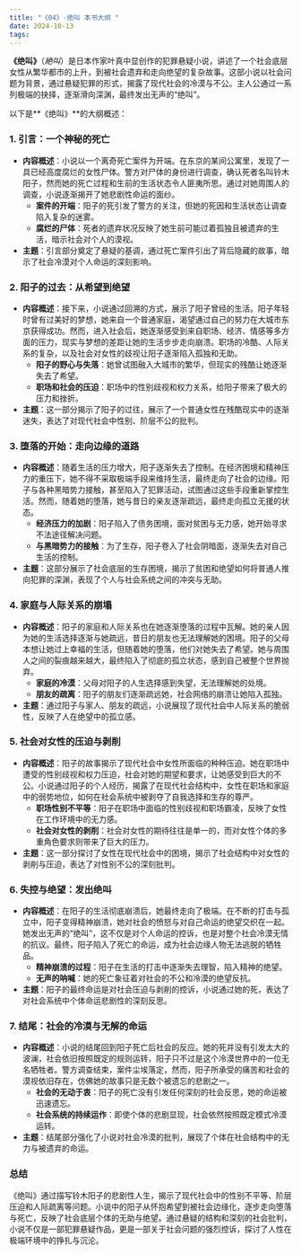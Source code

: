 ```yaml
---
title: "《04》-绝叫 本书大纲 "
date: 2024-10-13
tags: 
---
```

**《绝叫》**（*絶叫*）是日本作家叶真中显创作的犯罪悬疑小说，讲述了一个社会底层女性从繁华都市的上升，到被社会遗弃和走向绝望的复杂故事。这部小说以社会问题为背景，通过悬疑犯罪的形式，揭露了现代社会的冷漠与不公。主人公通过一系列极端的抉择，逐渐滑向深渊，最终发出无声的“绝叫”。

以下是**《绝叫》**的大纲概述：

### 1. **引言：一个神秘的死亡**
- **内容概述**：小说以一个离奇死亡案件为开端。在东京的某间公寓里，发现了一具已经高度腐烂的女性尸体。警方对尸体的身份进行调查，确认死者名叫铃木阳子，然而她的死亡过程和生前的生活状态令人匪夷所思。通过对她周围人的调查，小说逐渐揭开了她悲剧性命运的面纱。
  - **案件的开端**：阳子的死引发了警方的关注，但她的死因和生活状态让调查陷入复杂的迷雾。
  - **腐烂的尸体**：死者的遗弃状况反映了她生前可能过着孤独且被遗弃的生活，暗示社会对个人的漠视。
- **主题**：引言部分奠定了悬疑的基调，通过死亡案件引出了背后隐藏的故事，暗示了社会冷漠对个人命运的深刻影响。

### 2. **阳子的过去：从希望到绝望**
- **内容概述**：接下来，小说通过回溯的方式，展示了阳子曾经的生活。阳子年轻时曾有过美好的梦想，她来自一个普通家庭，渴望通过自己的努力在大城市东京获得成功。然而，进入社会后，她逐渐感受到来自职场、经济、情感等多方面的压力，现实与梦想的差距让她的生活步步走向崩溃。职场的冷酷、人际关系的复杂，以及社会对女性的歧视让阳子逐渐陷入孤独和无助。
  - **阳子的野心与失落**：她曾试图融入大城市的繁华，但现实的残酷让她逐渐失去了希望。
  - **职场和社会的压迫**：职场中的性别歧视和权力关系，给阳子带来了极大的压力和挫折。
- **主题**：这一部分揭示了阳子的过往，展示了一个普通女性在残酷现实中的逐渐迷失，表达了对现代社会中性别、阶层不公的批判。

### 3. **堕落的开始：走向边缘的道路**
- **内容概述**：随着生活的压力增大，阳子逐渐失去了控制。在经济困境和精神压力的重压下，她不得不采取极端手段来维持生活，最终走向了社会的边缘。阳子与各种黑暗势力接触，甚至陷入了犯罪活动，试图通过这些手段重新掌控生活。然而，随着她的堕落，她与昔日的亲友逐渐疏远，最终走向孤立无援的状态。
  - **经济压力的加剧**：阳子陷入了债务困境，面对贫困与无力感，她开始寻求不法途径解决问题。
  - **与黑暗势力的接触**：为了生存，阳子卷入了社会阴暗面，逐渐失去对自己生活的控制。
- **主题**：这部分展示了社会底层的生存困境，揭示了贫困和绝望如何将普通人推向犯罪的深渊，表现了个人与社会系统之间的冲突与无助。

### 4. **家庭与人际关系的崩塌**
- **内容概述**：阳子的家庭和人际关系也在她逐渐堕落的过程中瓦解。她的亲人因为她的生活选择逐渐与她疏远，昔日的朋友也无法理解她的困境。阳子的父母本想让她过上幸福的生活，但随着她的堕落，他们对她失去了希望。她与周围人之间的裂痕越来越大，最终陷入了彻底的孤立状态，感到自己被整个世界抛弃。
  - **家庭的冷漠**：父母对阳子的人生选择感到失望，无法理解她的处境。
  - **朋友的疏离**：阳子的朋友们逐渐疏远她，社会网络的崩溃让她陷入孤独。
- **主题**：通过阳子与家人、朋友的疏远，小说展现了现代社会中人际关系的脆弱性，反映了人在绝望中的孤立感。

### 5. **社会对女性的压迫与剥削**
- **内容概述**：阳子的故事揭示了现代社会中女性所面临的种种压迫。她在职场中遭受的性别歧视和权力压迫，社会对她的期望和要求，让她感受到巨大的不公。小说通过阳子的个人经历，揭露了在现代社会结构中，女性在职场和家庭中的弱势地位，如何在社会系统中被剥夺了自我选择和生存的尊严。
  - **职场性别不平等**：阳子在职场中面临的性别歧视和职场霸凌，反映了女性在工作环境中的无力感。
  - **社会对女性的剥削**：社会对女性的期待往往是单一的，而对女性个体的多重角色要求则带来了巨大的压力。
- **主题**：这一部分探讨了女性在现代社会中的困境，揭示了社会结构中对女性的剥削与压迫，表达了对性别不公的深刻批判。

### 6. **失控与绝望：发出绝叫**
- **内容概述**：在阳子的生活彻底崩溃后，她最终走向了极端。在不断的打击与孤立中，阳子变得精神崩溃，她对社会的愤怒与对自己命运的绝望交织在一起。她发出无声的“绝叫”，这不仅是对个人命运的控诉，也是对整个社会冷漠无情的抗议。最终，阳子陷入了死亡的命运，成为社会边缘人物无法逃脱的牺牲品。
  - **精神崩溃的过程**：阳子在生活的打击中逐渐失去理智，陷入精神的绝望。
  - **无声的呐喊**：她的死亡象征着对社会的不公和冷漠的绝望反抗。
- **主题**：阳子的最终命运是对社会压迫与剥削的控诉，小说通过她的死，表达了对社会系统中个体命运悲剧性的深刻反思。

### 7. **结尾：社会的冷漠与无解的命运**
- **内容概述**：小说的结尾回到阳子死亡后社会的反应。她的死并没有引发太大的波澜，社会依旧按照既定的规则运转，阳子只不过是这个冷漠世界中的一位无名牺牲者。警方调查结束，案件尘埃落定，然而，阳子所承受的痛苦和社会的漠视依旧存在，仿佛她的故事只是无数个被遗忘的悲剧之一。
  - **社会的无动于衷**：阳子的死亡没有引发任何深刻的社会反思，她的命运被迅速遗忘。
  - **社会系统的持续运作**：即使个体的悲剧显现，社会依然按照既定模式冷漠运转。
- **主题**：结尾部分强化了小说对社会冷漠的批判，展现了个体在社会结构中的无力与被遗弃的命运。

### **总结**
《绝叫》通过描写铃木阳子的悲剧性人生，揭示了现代社会中的性别不平等、阶层压迫和人际疏离等问题。小说中的阳子从怀抱希望到被社会边缘化，逐步走向堕落与死亡，反映了社会底层个体的无助与绝望。通过悬疑的结构和深刻的社会批判，小说不仅是一部犯罪悬疑作品，更是一部关于社会问题的强烈控诉，探讨了人性在极端环境中的挣扎与沉沦。
